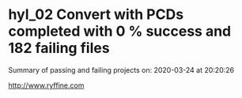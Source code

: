 # hyl_02 Convert with PCDs completed with 0 % success and 182 failing files

Summary of passing and failing projects on: 2020-03-24 at 20:20:26

http://www.ryffine.com
